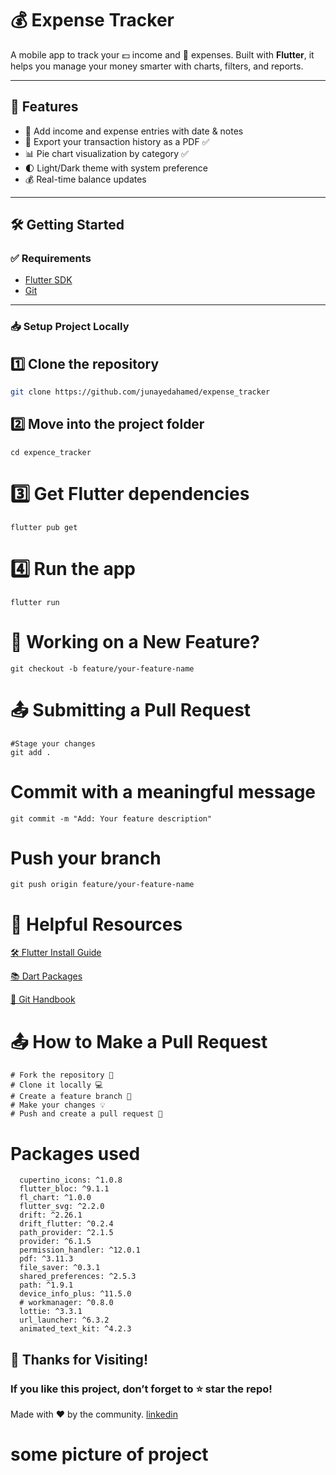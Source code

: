 # 💰 Expense Tracker

A mobile app to track your 💵 income and 💸 expenses. Built with **Flutter**, it helps you manage your money smarter with charts, filters, and reports.

---

## 🚀 Features

- 💸 Add income and expense entries with date & notes
- 📄 Export your transaction history as a PDF ✅
- 📊 Pie chart visualization by category ✅
- 🌓 Light/Dark theme with system preference
- 💰 Real-time balance updates

---

## 🛠️ Getting Started

### ✅ Requirements

- [Flutter SDK](https://docs.flutter.dev/get-started/install)
- [Git](https://git-scm.com/)

---

### 📥 Setup Project Locally


## 1️⃣ Clone the repository
```bash
git clone https://github.com/junayedahamed/expense_tracker
```
## 2️⃣ Move into the project folder
```
cd expence_tracker
```

# 3️⃣ Get Flutter dependencies
```
flutter pub get
```

# 4️⃣ Run the app
```
flutter run
```
# 🌱 Working on a New Feature?
```
git checkout -b feature/your-feature-name
```
# 📤 Submitting a Pull Request
```
#Stage your changes
git add .
```
# Commit with a meaningful message
```
git commit -m "Add: Your feature description"
```
# Push your branch
```
git push origin feature/your-feature-name

```
#

# 🔗 Helpful Resources
<a href='https://flutter.dev/'> 🛠️ Flutter Install Guide </a>

<a href='https://pub.dev/'> 📚 Dart Packages</a>

<a href='https://www.geeksforgeeks.org/git/what-is-github-and-how-to-use-it/'>📘 Git Handbook</a>

# 📤 How to Make a Pull Request

```
# Fork the repository 🍴
# Clone it locally 💻
# Create a feature branch 🌿
# Make your changes 💡
# Push and create a pull request 🚀
```

# Packages used

```
  cupertino_icons: ^1.0.8
  flutter_bloc: ^9.1.1
  fl_chart: ^1.0.0
  flutter_svg: ^2.2.0
  drift: ^2.26.1
  drift_flutter: ^0.2.4
  path_provider: ^2.1.5
  provider: ^6.1.5
  permission_handler: ^12.0.1
  pdf: ^3.11.3
  file_saver: ^0.3.1
  shared_preferences: ^2.5.3
  path: ^1.9.1
  device_info_plus: ^11.5.0
  # workmanager: ^0.8.0
  lottie: ^3.3.1
  url_launcher: ^6.3.2
  animated_text_kit: ^4.2.3

  ```

## 👏 Thanks for Visiting!
<h3> If you like this project, don’t forget to ⭐️ star the repo! </h3>

Made with ❤️ by the community. <a href='https://www.linkedin.com/in/junayed-ahamed/'>linkedin</a>


# some picture of project

